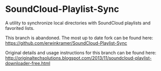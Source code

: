SoundCloud-Playlist-Sync
========================

A utility to synchronize local directories with SoundCloud playlists and favorited lists.

This branch is abandoned. The most up to date fork can be found here: 
https://github.com/erwinkramer/SoundCloud-Playlist-Sync

Original details and usage instructions for this branch can be found here: http://originaltechsolutions.blogspot.com/2013/11/soundcloud-playlist-downloader-free.html
